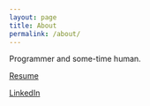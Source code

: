 ```yaml
---
layout: page
title: About
permalink: /about/
---
```


Programmer and some-time human.

[Resume](../files/muldoon-resume-web-current.pdf)

[LinkedIn](https://www.linkedin.com/in/mickeymuldoon/)

